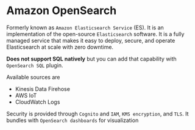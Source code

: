 # Amazon OpenSearch

Formerly known as `Amazon Elasticsearch Service` (ES). It is an implementation of the open-source `Elasticsearch` software. It is a fully managed service that makes it easy to deploy, secure, and operate Elasticsearch at scale with zero downtime.

**Does not support SQL natively** but you can add that capability with `OpenSearch SQL` plugin.

Available sources are

- Kinesis Data Firehose
- AWS IoT
- CloudWatch Logs

Security is provided through `Cognito` and `IAM`, `KMS encryption`, and `TLS`. It bundles with `OpenSearch dashboards` for visualization
